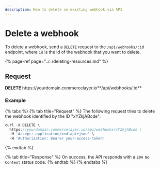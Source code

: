 ```yaml
---
description: How to delete an existing webhook via API
---
```


# Delete a webhook

To delete a webhook, send a `DELETE` request to the `/api/webhooks/:id` endpoint, where `id` is the id of the webhook that you want to delete.

{% page-ref page="../../deleting-resources.md" %}

## Request

**DELETE** https://<i></i>yourdomain.commercelayer.io**/api/webhooks/:id**

### Example

{% tabs %}
{% tab title="Request" %}
The following request tries to delete the webhook identified by the ID "xYZkjABcde":

```javascript
curl -X DELETE \
  https://yourdomain.commercelayer.io/api/webhooks/xYZkjABcde \
  -H 'Accept: application/vnd.api+json' \
  -H 'Authorization: Bearer your-access-token'
```
{% endtab %}

{% tab title="Response" %}
On success, the API responds with a `204 No Content` status code.
{% endtab %}
{% endtabs %}
